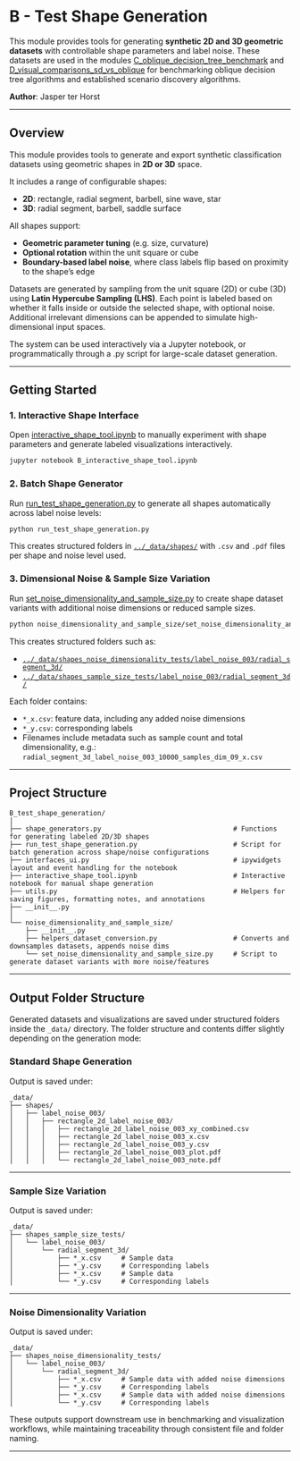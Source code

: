 # B - Test Shape Generation

This module provides tools for generating **synthetic 2D and 3D geometric datasets** with controllable shape parameters and label noise. These datasets are used in the modules [C_oblique_decision_tree_benchmark](../C_oblique_decision_tree_benchmark) and [D_visual_comparisons_sd_vs_oblique](../D_visual_comparisons_sd_vs_oblique) for benchmarking oblique decision tree algorithms and established scenario discovery algorithms.

**Author**: Jasper ter Horst

---

## Overview

This module provides tools to generate and export synthetic classification datasets using geometric shapes in **2D or 3D** space.

It includes a range of configurable shapes:
- **2D**: rectangle, radial segment, barbell, sine wave, star
- **3D**: radial segment, barbell, saddle surface

All shapes support:
- **Geometric parameter tuning** (e.g. size, curvature)
- **Optional rotation** within the unit square or cube
- **Boundary-based label noise**, where class labels flip based on proximity to the shape’s edge

Datasets are generated by sampling from the unit square (2D) or cube (3D) using **Latin Hypercube Sampling (LHS)**. Each point is labeled based on whether it falls inside or outside the selected shape, with optional noise. Additional irrelevant dimensions can be appended to simulate high-dimensional input spaces.

The system can be used interactively via a Jupyter notebook, or programmatically through a .py script for large-scale dataset generation.


---

## Getting Started

### 1. Interactive Shape Interface

Open [interactive_shape_tool.ipynb](./interactive_shape_tool.ipynb) to manually experiment with shape parameters and generate labeled visualizations interactively.

```bash
jupyter notebook B_interactive_shape_tool.ipynb
```

### 2. Batch Shape Generator

Run [run_test_shape_generation.py](./run_test_shape_generation.py) to generate all shapes automatically across label noise levels:

```bash
python run_test_shape_generation.py
```

This creates structured folders in [`../_data/shapes/`](../_data/shapes/) with `.csv` and `.pdf` files per shape and noise level used.

### 3. Dimensional Noise & Sample Size Variation

Run [set_noise_dimensionality_and_sample_size.py](./noise_dimensionality_and_sample_size/set_noise_dimensionality_and_sample_size.py) to create shape dataset variants with additional noise dimensions or reduced sample sizes.

```bash
python noise_dimensionality_and_sample_size/set_noise_dimensionality_and_sample_size.py
```

This creates structured folders such as:

- [`../_data/shapes_noise_dimensionality_tests/label_noise_003/radial_segment_3d/`](../_data/shapes_noise_dimensionality_tests/label_noise_003/radial_segment_3d/)
- [`../_data/shapes_sample_size_tests/label_noise_003/radial_segment_3d/`](../_data/shapes_sample_size_tests/label_noise_003/radial_segment_3d/)

Each folder contains:
- `*_x.csv`: feature data, including any added noise dimensions
- `*_y.csv`: corresponding labels
- Filenames include metadata such as sample count and total dimensionality, e.g.:  
  `radial_segment_3d_label_noise_003_10000_samples_dim_09_x.csv`


---

## Project Structure

```text
B_test_shape_generation/
│
├── shape_generators.py                                 # Functions for generating labeled 2D/3D shapes
├── run_test_shape_generation.py                        # Script for batch generation across shape/noise configurations
├── interfaces_ui.py                                    # ipywidgets layout and event handling for the notebook
├── interactive_shape_tool.ipynb                        # Interactive notebook for manual shape generation
├── utils.py                                            # Helpers for saving figures, formatting notes, and annotations
├── __init__.py
│
└── noise_dimensionality_and_sample_size/
    ├── __init__.py
    ├── helpers_dataset_conversion.py                   # Converts and downsamples datasets, appends noise dims
    └── set_noise_dimensionality_and_sample_size.py     # Script to generate dataset variants with more noise/features
```

---

## Output Folder Structure

Generated datasets and visualizations are saved under structured folders inside the `_data/` directory. The folder structure and contents differ slightly depending on the generation mode:

### Standard Shape Generation

Output is saved under:

    _data/
    ├── shapes/
    │   ├── label_noise_003/
    │   │   ├── rectangle_2d_label_noise_003/
    │   │   │   ├── rectangle_2d_label_noise_003_xy_combined.csv
    │   │   │   ├── rectangle_2d_label_noise_003_x.csv
    │   │   │   ├── rectangle_2d_label_noise_003_y.csv
    │   │   │   ├── rectangle_2d_label_noise_003_plot.pdf
    │   │   │   └── rectangle_2d_label_noise_003_note.pdf

---

### Sample Size Variation

Output is saved under:

    _data/
    ├── shapes_sample_size_tests/
    │   └── label_noise_003/
    │       └── radial_segment_3d/
    │           ├── *_x.csv     # Sample data
    │           ├── *_y.csv     # Corresponding labels
    │           ├── *_x.csv     # Sample data
    │           └── *_y.csv     # Corresponding labels

---

### Noise Dimensionality Variation

Output is saved under:

    _data/
    ├── shapes_noise_dimensionality_tests/
    │   └── label_noise_003/
    │       └── radial_segment_3d/
    │           ├── *_x.csv     # Sample data with added noise dimensions
    │           ├── *_y.csv     # Corresponding labels
    │           ├── *_x.csv     # Sample data with added noise dimensions
    │           └── *_y.csv     # Corresponding labels

These outputs support downstream use in benchmarking and visualization workflows, while maintaining traceability through consistent file and folder naming.

---